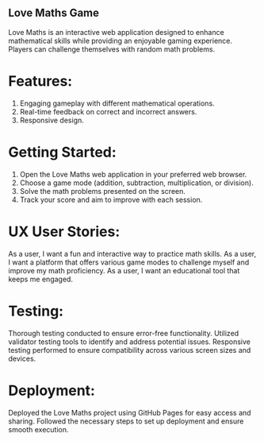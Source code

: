 ## Love Maths Game

Love Maths is an interactive web application designed to enhance mathematical skills while providing an enjoyable gaming experience. Players can challenge themselves with random math problems.

# Features:

1. Engaging gameplay with different mathematical operations.
2. Real-time feedback on correct and incorrect answers.
3. Responsive design.

# Getting Started:

1. Open the Love Maths web application in your preferred web browser.
2. Choose a game mode (addition, subtraction, multiplication, or division).
3. Solve the math problems presented on the screen.
4. Track your score and aim to improve with each session.
   
# UX User Stories:
As a user, I want a fun and interactive way to practice math skills.
As a user, I want a platform that offers various game modes to challenge myself and improve my math proficiency.
As a user, I want an educational tool that keeps me engaged.

# Testing:

Thorough testing conducted to ensure error-free functionality.
Utilized validator testing tools to identify and address potential issues.
Responsive testing performed to ensure compatibility across various screen sizes and devices.

# Deployment:

Deployed the Love Maths project using GitHub Pages for easy access and sharing.
Followed the necessary steps to set up deployment and ensure smooth execution.
